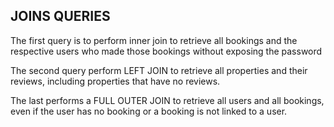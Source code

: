 ## JOINS QUERIES

The first query is to perform inner join to retrieve all bookings and the respective users who made those bookings without exposing the password

The second query perform LEFT JOIN to retrieve all properties and their reviews, including properties that have no reviews.

The last performs a FULL OUTER JOIN to retrieve all users and all bookings, even if the user has no booking or a booking is not linked to a user.